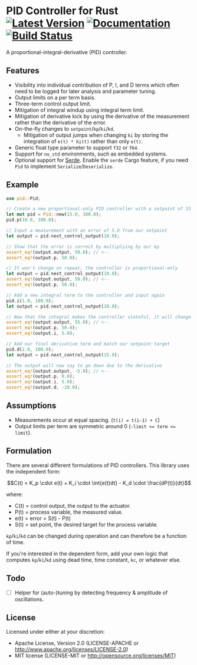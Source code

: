 # PID Controller for Rust [![Latest Version]][crates.io] [![Documentation]][docs.rs] [![Build Status]][travis] 

[Build Status]: https://api.travis-ci.org/braincore/pid-rs.svg?branch=master
[travis]: https://travis-ci.org/braincore/pid-rs
[Latest Version]: https://img.shields.io/crates/v/pid.svg
[crates.io]: https://crates.io/crates/pid
[Documentation]: https://docs.rs/pid/badge.svg
[docs.rs]: https://docs.rs/pid

A proportional-integral-derivative (PID) controller.

## Features

* Visibility into individual contribution of P, I, and D terms which often
  need to be logged for later analysis and parameter tuning.
* Output limits on a per term basis.
* Three-term control output limit.
* Mitigation of integral windup using integral term limit.
* Mitigation of derivative kick by using the derivative of the measurement
  rather than the derivative of the error.
* On-the-fly changes to `setpoint`/`kp`/`ki`/`kd`.
  * Mitigation of output jumps when changing `ki` by storing the integration of
    `e(t) * ki(t)` rather than only `e(t)`.
* Generic float type parameter to support `f32` or `f64`.
* Support for `no_std` environments, such as embedded systems.
* Optional support for [Serde](https://crates.io/crates/serde). Enable the
  `serde` Cargo feature, if you need `Pid` to implement
  `Serialize`/`Deserialize`.

## Example

```rust
use pid::Pid;

// Create a new proportional-only PID controller with a setpoint of 15
let mut pid = Pid::new(15.0, 100.0);
pid.p(10.0, 100.0);

// Input a measurement with an error of 5.0 from our setpoint
let output = pid.next_control_output(10.0);

// Show that the error is correct by multiplying by our kp
assert_eq!(output.output, 50.0); // <--
assert_eq!(output.p, 50.0);

// It won't change on repeat; the controller is proportional-only
let output = pid.next_control_output(10.0);
assert_eq!(output.output, 50.0); // <--
assert_eq!(output.p, 50.0);

// Add a new integral term to the controller and input again
pid.i(1.0, 100.0);
let output = pid.next_control_output(10.0);

// Now that the integral makes the controller stateful, it will change
assert_eq!(output.output, 55.0); // <--
assert_eq!(output.p, 50.0);
assert_eq!(output.i, 5.0);

// Add our final derivative term and match our setpoint target
pid.d(2.0, 100.0);
let output = pid.next_control_output(15.0);

// The output will now say to go down due to the derivative
assert_eq!(output.output, -5.0); // <--
assert_eq!(output.p, 0.0);
assert_eq!(output.i, 5.0);
assert_eq!(output.d, -10.0);
```

## Assumptions

* Measurements occur at equal spacing. (`t(i) = t(i-1) + C`)
* Output limits per term are symmetric around 0 (`-limit <= term <= limit`).

## Formulation

There are several different formulations of PID controllers. This library
uses the independent form:

```math
C(t) = K_p \cdot e(t) + K_i \cdot \int{e(t)dt} - K_d \cdot \frac{dP(t)}{dt}
```

where:
- C(t) = control output, the output to the actuator.
- P(t) = process variable, the measured value.
- e(t) = error = S(t) - P(t)
- S(t) = set point, the desired target for the process variable.

`kp`/`ki`/`kd` can be changed during operation and can therefore be a function
of time.

If you're interested in the dependent form, add your own logic that computes
`kp`/`ki`/`kd` using dead time, time constant, `kc`, or whatever else.

## Todo

- [ ] Helper for (auto-)tuning by detecting frequency & amplitude of
      oscillations.

## License

Licensed under either at your discretion:

- Apache License, Version 2.0 (LICENSE-APACHE or http://www.apache.org/licenses/LICENSE-2.0)
- MIT license (LICENSE-MIT or http://opensource.org/licenses/MIT)
